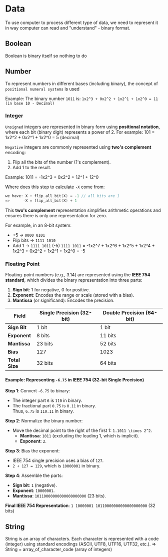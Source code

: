 # Data

To use computer to process different type of data, we need to represent it in way computer can read and "understand" - binary format.

## Boolean

Boolean is binary itself so nothing to do

## Number

To represent numbers in different bases (including binary), the concept of `positional numeral systems` is used

Example: The binary number `1011` is: `1x2^3 + 0x2^2 + 1x2^1 + 1x2^0 = 11 (in base 10 - Decimal)`

### Integer

`Unsigned` integers are represented in binary form using **positional notation**, where each bit (binary digit) represents a power of 2. For example: 101 = 1x2^2 + 0x2^1 + 1x2^0 = 5 (decimal)

`Negative` integers are commonly represented using **two's complement** encoding:
1. Flip all the bits of the number (1's complement).
2. Add 1 to the result.

Example: 1011 = -1x2^3 + 0x2^2 + 1*2^1 + 1*2^0

Where does this step to calculate `-X` come from:
```c
we have: X + flip_all_bit(X) = -1 // all bits are 1
=>      -X = flip_all_bit(X) + 1
```

This **two's complement** representation simplifies arithmetic operations and ensures there is only one representation for zero.

For example, in an 8-bit system:
- +5  → `0000 0101`
- Flip bits → `1111 1010`
- Add 1 → `1111 1011` (-5)
`1111 1011` = -1x2^7 + 1x2^6 + 1x2^5 + 1x2^4 + 1x2^3 + 0x2^2 + 1x2^1 + 1x2^0 = -5

### Floating Point

Floating-point numbers (e.g., 3.14) are represented using the **IEEE 754 standard**, which divides the binary representation into three parts:
1. **Sign bit**: 1 for negative, 0 for positive.
2. **Exponent**: Encodes the range or scale (stored with a bias).
3. **Mantissa** (or significand): Encodes the precision.

| **Field**          | **Single Precision (32-bit)** | **Double Precision (64-bit)** |
|--------------------|-------------------------------|-------------------------------|
| **Sign Bit**       | 1 bit                         | 1 bit                         |
| **Exponent**       | 8 bits                        | 11 bits                       |
| **Mantissa**       | 23 bits                       | 52 bits                       |
| **Bias**           | 127                           | 1023                          |
| **Total Size**     | 32 bits                       | 64 bits                       |

#### Example: Representing ` -6.75 ` in IEEE 754 (32-bit Single Precision)

**Step 1**: Convert ` -6.75 ` to binary:  
- The integer part `6` is `110` in binary.  
- The fractional part `0.75` is `0.11` in binary.  
Thus, `6.75` is `110.11` in binary.

**Step 2**: Normalize the binary number:  
- Move the decimal point to the right of the first 1: `1.1011 \times 2^2`.  
  - **Mantissa**: `1011` (excluding the leading 1, which is implicit).  
  - **Exponent**: `2`.  

**Step 3**: Bias the exponent:  
- IEEE 754 single precision uses a bias of `127`.  
- `2 + 127 = 129`, which is `10000001` in binary.  

**Step 4**: Assemble the parts:  
- **Sign bit**: `1` (negative).  
- **Exponent**: `10000001`.  
- **Mantissa**: `10110000000000000000000` (23 bits).  

**Final IEEE 754 Representation**:  `1 10000001 10110000000000000000000` (32 bits)

## String

String is an array of characters.
Each character is represented with a code (integer) using standard encodings (ASCII, UTF8, UTF16, UTF32, etc.).
=> String = array_of_character_code (array of integers)
